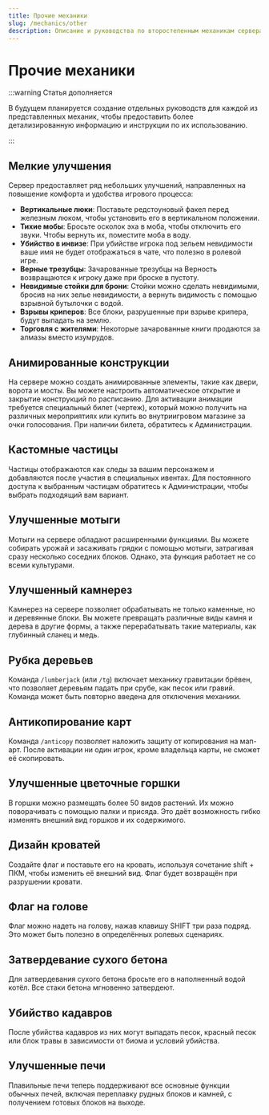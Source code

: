 ```yaml
---
title: Прочие механики
slug: /mechanics/other
description: Описание и руководства по второстепенным механикам сервера HardShard.
---
```


# Прочие механики

:::warning Статья дополняется

В будущем планируется создание отдельных руководств для каждой из представленных механик, чтобы предоставить более детализированную информацию и инструкции по их использованию.

:::

## Мелкие улучшения

Сервер предоставляет ряд небольших улучшений, направленных на повышение комфорта и удобства игрового процесса:

- **Вертикальные люки**: Поставьте редстоуновый факел перед железным люком, чтобы установить его в вертикальном положении.
- **Тихие мобы**: Бросьте осколок эха в моба, чтобы отключить его звуки. Чтобы вернуть их, поместите моба в воду.
- **Убийство в инвизе**: При убийстве игрока под зельем невидимости ваше имя не будет отображаться в чате, что полезно в ролевой игре.
- **Верные трезубцы**: Зачарованные трезубцы на Верность возвращаются к игроку даже при броске в пустоту.
- **Невидимые стойки для брони**: Стойки можно сделать невидимыми, бросив на них зелье невидимости, а вернуть видимость с помощью взрывной бутылочки с водой.
- **Взрывы криперов**: Все блоки, разрушенные при взрыве крипера, будут выпадать на землю.
- **Торговля с жителями**: Некоторые зачарованные книги продаются за алмазы вместо изумрудов.

## Анимированные конструкции

На сервере можно создать анимированные элементы, такие как двери, ворота и мосты. Вы можете настроить автоматическое открытие и закрытие конструкций по расписанию. Для активации анимации требуется специальный билет (чертеж), который можно получить на различных мероприятиях или купить во внутриигровом магазине за очки голосования. При наличии билета, обратитесь к Администрации.

## Кастомные частицы

Частицы отображаются как следы за вашим персонажем и добавляются после участия в специальных ивентах. Для постоянного доступа к выбранным частицам обратитесь к Администрации, чтобы выбрать подходящий вам вариант.

## Улучшенные мотыги

Мотыги на сервере обладают расширенными функциями. Вы можете собирать урожай и засаживать грядки с помощью мотыги, затрагивая сразу несколько соседних блоков. Однако, эта функция работает не со всеми культурами.

## Улучшенный камнерез

Камнерез на сервере позволяет обрабатывать не только каменные, но и деревянные блоки. Вы можете превращать различные виды камня и дерева в другие формы, а также перерабатывать такие материалы, как глубинный сланец и медь.

## Рубка деревьев

Команда `/lumberjack` (или `/tg`) включает механику гравитации брёвен, что позволяет деревьям падать при срубе, как песок или гравий. Команда может быть повторно введена для отключения механики.

## Антикопирование карт

Команда `/anticopy` позволяет наложить защиту от копирования на мап-арт. После активации ни один игрок, кроме владельца карты, не сможет её скопировать.

## Улучшенные цветочные горшки

В горшки можно размещать более 50 видов растений. Их можно поворачивать с помощью палки и присяда. Это даёт возможность гибко изменять внешний вид горшков и их содержимого.

## Дизайн кроватей

Создайте флаг и поставьте его на кровать, используя сочетание shift + ПКМ, чтобы изменить её внешний вид. Флаг будет возвращён при разрушении кровати.

## Флаг на голове

Флаг можно надеть на голову, нажав клавишу SHIFT три раза подряд. Это может быть полезно в определённых ролевых сценариях.

## Затвердевание сухого бетона

Для затвердевания сухого бетона бросьте его в наполненный водой котёл. Все стаки бетона мгновенно затвердеют.

## Убийство кадавров

После убийства кадавров из них могут выпадать песок, красный песок или блок травы в зависимости от биома и условий убийства.

## Улучшенные печи

Плавильные печи теперь поддерживают все основные функции обычных печей, включая переплавку рудных блоков и камней, с получением готовых блоков на выходе.
